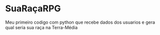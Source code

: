# SuaRaçaRPG
Meu primeiro codigo com python que recebe dados dos usuarios e gera qual seria sua raça na Terra-Média
